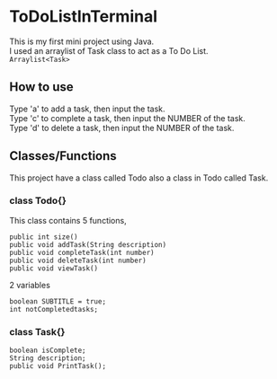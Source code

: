 # ToDoListInTerminal
This is my first mini project using Java.<br>
I used an arraylist of Task class to act as a To Do List. <br>
``` Arraylist<Task> ```

## How to use
Type 'a' to add a task, then input the task.<br>
Type 'c' to complete a task, then input the NUMBER of the task.<br>
Type 'd' to delete a task, then input the NUMBER of the task.

## Classes/Functions
This project have a class called Todo also a class in Todo called Task.<br>

### class Todo{}
This class contains 5 functions, <br>
```
public int size()
public void addTask(String description)
public void completeTask(int number)
public void deleteTask(int number)
public void viewTask()
```

2 variables
```
boolean SUBTITLE = true; 
int notCompletedtasks;
```

### class Task{}
```
boolean isComplete;
String description;
public void PrintTask();
```

